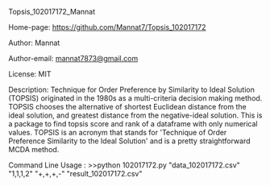 Topsis_102017172_Mannat

Home-page: https://github.com/Mannat7/Topsis_102017172

Author: Mannat

Author-email: mannat7873@gmail.com

License: MIT

Description: Technique for Order Preference by Similarity to Ideal Solution (TOPSIS) originated in the 1980s as a multi-criteria decision making method. 
             TOPSIS chooses the alternative of shortest Euclidean distance from the ideal solution, and greatest distance from the negative-ideal solution.
        This is a package to find topsis score and rank of a dataframe with only numerical values.
        TOPSIS is an acronym that stands for 'Technique of Order Preference Similarity to the Ideal Solution' and is a pretty straightforward MCDA method.

Command Line Usage :
    >>python 102017172.py "data_102017172.csv" "1,1,1,2" "+,+,+,-" "result_102017172.csv"